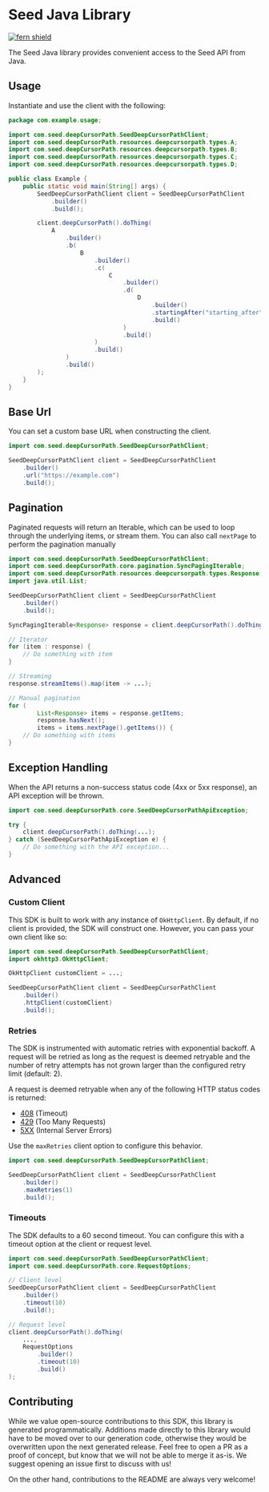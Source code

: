 # Seed Java Library

[![fern shield](https://img.shields.io/badge/%F0%9F%8C%BF-Built%20with%20Fern-brightgreen)](https://buildwithfern.com?utm_source=github&utm_medium=github&utm_campaign=readme&utm_source=Seed%2FJava)

The Seed Java library provides convenient access to the Seed API from Java.

## Usage

Instantiate and use the client with the following:

```java
package com.example.usage;

import com.seed.deepCursorPath.SeedDeepCursorPathClient;
import com.seed.deepCursorPath.resources.deepcursorpath.types.A;
import com.seed.deepCursorPath.resources.deepcursorpath.types.B;
import com.seed.deepCursorPath.resources.deepcursorpath.types.C;
import com.seed.deepCursorPath.resources.deepcursorpath.types.D;

public class Example {
    public static void main(String[] args) {
        SeedDeepCursorPathClient client = SeedDeepCursorPathClient
            .builder()
            .build();

        client.deepCursorPath().doThing(
            A
                .builder()
                .b(
                    B
                        .builder()
                        .c(
                            C
                                .builder()
                                .d(
                                    D
                                        .builder()
                                        .startingAfter("starting_after")
                                        .build()
                                )
                                .build()
                        )
                        .build()
                )
                .build()
        );
    }
}
```

## Base Url

You can set a custom base URL when constructing the client.

```java
import com.seed.deepCursorPath.SeedDeepCursorPathClient;

SeedDeepCursorPathClient client = SeedDeepCursorPathClient
    .builder()
    .url("https://example.com")
    .build();
```

## Pagination

Paginated requests will return an Iterable<T>, which can be used to loop through the underlying items, or stream them. You can also call 
`nextPage` to perform the pagination manually

```java
import com.seed.deepCursorPath.SeedDeepCursorPathClient;
import com.seed.deepCursorPath.core.pagination.SyncPagingIterable;
import com.seed.deepCursorPath.resources.deepcursorpath.types.Response;
import java.util.List;

SeedDeepCursorPathClient client = SeedDeepCursorPathClient
    .builder()
    .build();

SyncPagingIterable<Response> response = client.deepCursorPath().doThing(...);

// Iterator
for (item : response) {
    // Do something with item
}

// Streaming
response.streamItems().map(item -> ...);

// Manual pagination
for (
        List<Response> items = response.getItems;
        response.hasNext();
        items = items.nextPage().getItems()) {
    // Do something with items
}
```

## Exception Handling

When the API returns a non-success status code (4xx or 5xx response), an API exception will be thrown.

```java
import com.seed.deepCursorPath.core.SeedDeepCursorPathApiException;

try {
    client.deepCursorPath().doThing(...);
} catch (SeedDeepCursorPathApiException e) {
    // Do something with the API exception...
}
```

## Advanced

### Custom Client

This SDK is built to work with any instance of `OkHttpClient`. By default, if no client is provided, the SDK will construct one. 
However, you can pass your own client like so:

```java
import com.seed.deepCursorPath.SeedDeepCursorPathClient;
import okhttp3.OkHttpClient;

OkHttpClient customClient = ...;

SeedDeepCursorPathClient client = SeedDeepCursorPathClient
    .builder()
    .httpClient(customClient)
    .build();
```

### Retries

The SDK is instrumented with automatic retries with exponential backoff. A request will be retried as long
as the request is deemed retryable and the number of retry attempts has not grown larger than the configured
retry limit (default: 2).

A request is deemed retryable when any of the following HTTP status codes is returned:

- [408](https://developer.mozilla.org/en-US/docs/Web/HTTP/Status/408) (Timeout)
- [429](https://developer.mozilla.org/en-US/docs/Web/HTTP/Status/429) (Too Many Requests)
- [5XX](https://developer.mozilla.org/en-US/docs/Web/HTTP/Status/500) (Internal Server Errors)

Use the `maxRetries` client option to configure this behavior.

```java
import com.seed.deepCursorPath.SeedDeepCursorPathClient;

SeedDeepCursorPathClient client = SeedDeepCursorPathClient
    .builder()
    .maxRetries(1)
    .build();
```

### Timeouts

The SDK defaults to a 60 second timeout. You can configure this with a timeout option at the client or request level.

```java
import com.seed.deepCursorPath.SeedDeepCursorPathClient;
import com.seed.deepCursorPath.core.RequestOptions;

// Client level
SeedDeepCursorPathClient client = SeedDeepCursorPathClient
    .builder()
    .timeout(10)
    .build();

// Request level
client.deepCursorPath().doThing(
    ...,
    RequestOptions
        .builder()
        .timeout(10)
        .build()
);
```

## Contributing

While we value open-source contributions to this SDK, this library is generated programmatically.
Additions made directly to this library would have to be moved over to our generation code,
otherwise they would be overwritten upon the next generated release. Feel free to open a PR as
a proof of concept, but know that we will not be able to merge it as-is. We suggest opening
an issue first to discuss with us!

On the other hand, contributions to the README are always very welcome!